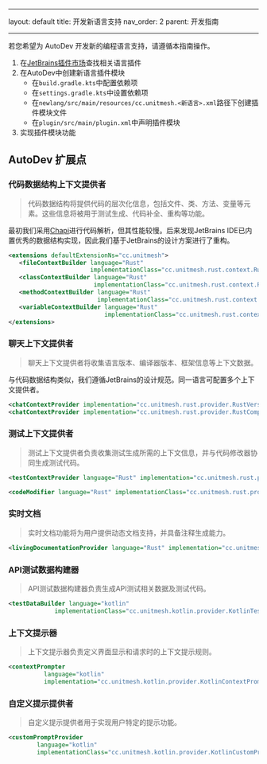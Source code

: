 

---
layout: default
title: 开发新语言支持
nav_order: 2
parent: 开发指南

---

若您希望为 AutoDev 开发新的编程语言支持，请遵循本指南操作。

1. 在[JetBrains插件市场](https://plugins.jetbrains.com/)查找相关语言插件
2. 在AutoDev中创建新语言插件模块
    - 在`build.gradle.kts`中配置依赖项
    - 在`settings.gradle.kts`中设置依赖项
    - 在`newlang/src/main/resources/cc.unitmesh.<新语言>.xml`路径下创建插件模块文件
    - 在`plugin/src/main/plugin.xml`中声明插件模块
3. 实现插件模块功能

## AutoDev 扩展点

### 代码数据结构上下文提供者

> 代码数据结构将提供代码的层次化信息，包括文件、类、方法、变量等元素。这些信息将被用于测试生成、代码补全、重构等功能。

最初我们采用[Chapi](https://github.com/phodal/chapi)进行代码解析，但其性能较慢。后来发现JetBrains IDE已内置优秀的数据结构实现，因此我们基于JetBrains的设计方案进行了重构。

```xml
<extensions defaultExtensionNs="cc.unitmesh">
   <fileContextBuilder language="Rust"
                       implementationClass="cc.unitmesh.rust.context.RustFileContextBuilder"/>
   <classContextBuilder language="Rust"
                        implementationClass="cc.unitmesh.rust.context.RustClassContextBuilder"/>
   <methodContextBuilder language="Rust"
                         implementationClass="cc.unitmesh.rust.context.RustMethodContextBuilder"/>
   <variableContextBuilder language="Rust"
                           implementationClass="cc.unitmesh.rust.context.RustVariableContextBuilder"/>
</extensions>
```

### 聊天上下文提供者

> 聊天上下文提供者将收集语言版本、编译器版本、框架信息等上下文数据。

与代码数据结构类似，我们遵循JetBrains的设计规范。同一语言可配置多个上下文提供者。

```xml
<chatContextProvider implementation="cc.unitmesh.rust.provider.RustVersionContextProvider"/>
<chatContextProvider implementation="cc.unitmesh.rust.provider.RustCompilerContextProvider"/>
```

### 测试上下文提供者

> 测试上下文提供者负责收集测试生成所需的上下文信息，并与代码修改器协同生成测试代码。

```xml
<testContextProvider language="Rust" implementation="cc.unitmesh.rust.provider.RustTestService"/>

<codeModifier language="Rust" implementationClass="cc.unitmesh.rust.provider.RustCodeModifier"/>
```

### 实时文档

> 实时文档功能将为用户提供动态文档支持，并具备注释生成能力。

```xml
<livingDocumentationProvider language="Rust" implementation="cc.unitmesh.rust.provider.RustLivingDocumentationProvider"/>
```

### API测试数据构建器

> API测试数据构建器负责生成API测试相关数据及测试代码。

```xml
<testDataBuilder language="kotlin"
             implementationClass="cc.unitmesh.kotlin.provider.KotlinTestDataBuilder"/>
```

### 上下文提示器

> 上下文提示器负责定义界面显示和请求时的上下文提示规则。

```xml
<contextPrompter
          language="kotlin"
          implementation="cc.unitmesh.kotlin.provider.KotlinContextPrompter"/>
```

### 自定义提示提供者

> 自定义提示提供者用于实现用户特定的提示功能。

```xml
<customPromptProvider
        language="kotlin"
        implementationClass="cc.unitmesh.kotlin.provider.KotlinCustomPromptProvider"/>
```